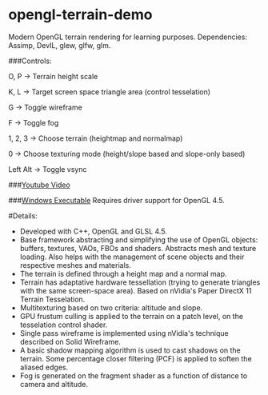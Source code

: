 # opengl-terrain-demo
Modern OpenGL terrain rendering for learning purposes. Dependencies: Assimp, DevIL, glew, glfw, glm.

###Controls:

O, P -> Terrain height scale

K, L -> Target screen space triangle area (control tesselation)

G -> Toggle wireframe

F -> Toggle fog


1, 2, 3 -> Choose terrain (heightmap and normalmap)

0 -> Choose texturing mode (height/slope based and slope-only based)

Left Alt -> Toggle vsync

###[Youtube Video](https://www.youtube.com/watch?v=jADa3OFTLCQ)


###[Windows Executable](http://www.bmlourenco.com/uploads/opengl-terrain-demo.zip)
Requires driver support for OpenGL 4.5.

#Details:
- Developed with C++, OpenGL and GLSL 4.5.
- Base framework abstracting and simplifying the use of OpenGL objects: buffers, textures, VAOs, FBOs and shaders. Abstracts mesh and texture loading. Also helps with the management of scene objects and their respective meshes and materials.
- The terrain is defined through a height map and a normal map.
- Terrain has adaptative hardware tessellation (trying to generate triangles with the same screen-space area). Based on nVidia's Paper DirectX 11 Terrain Tesselation.
- Multitexturing based on two criteria: altitude and slope.
- GPU frustum culling is applied to the terrain on a patch level, on the tesselation control shader.
- Single pass wireframe is implemented using nVidia's technique described on Solid Wireframe.
- A basic shadow mapping algorithm is used to cast shadows on the terrain. Some percentage closer filtering (PCF) is applied to soften the aliased edges.
- Fog is generated on the fragment shader as a function of distance to camera and altitude.